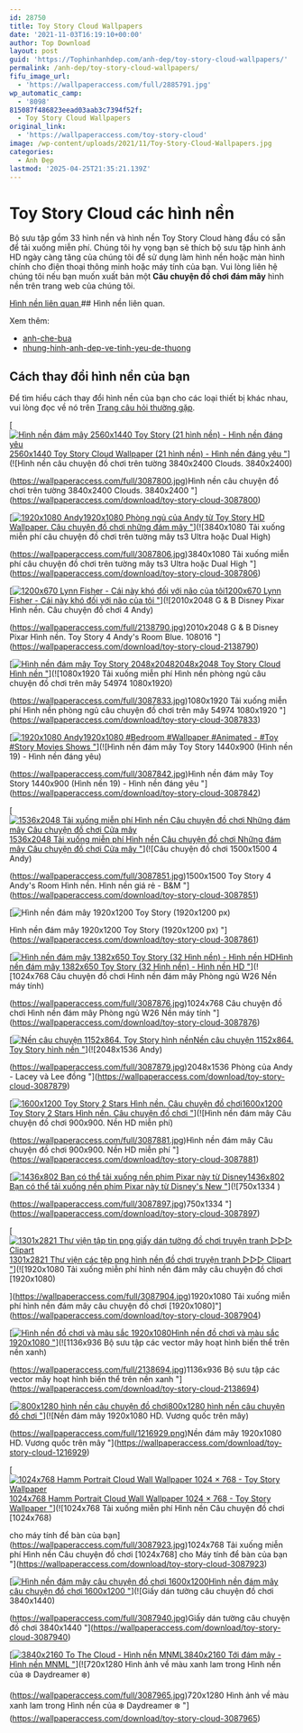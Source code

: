 ```yaml
---
id: 28750
title: Toy Story Cloud Wallpapers
date: '2021-11-03T16:19:10+00:00'
author: Top Download
layout: post
guid: 'https://Tophinhanhdep.com/anh-dep/toy-story-cloud-wallpapers/'
permalink: /anh-dep/toy-story-cloud-wallpapers/
fifu_image_url:
  - 'https://wallpaperaccess.com/full/2885791.jpg'
wp_automatic_camp:
  - '8098'
815087f486823eead03aab3c7394f52f:
  - Toy Story Cloud Wallpapers
original_link:
  - 'https://wallpaperaccess.com/toy-story-cloud'
image: /wp-content/uploads/2021/11/Toy-Story-Cloud-Wallpapers.jpg
categories:
  - Ảnh Đẹp
lastmod: '2025-04-25T21:35:21.139Z'
---
```

# Toy Story Cloud các hình nền

Bộ sưu tập gồm 33 hình nền và hình nền Toy Story Cloud hàng đầu có sẵn để tải xuống miễn phí. Chúng tôi hy vọng bạn sẽ thích bộ sưu tập hình ảnh HD ngày càng tăng của chúng tôi để sử dụng làm hình nền hoặc màn hình chính cho điện thoại thông minh hoặc máy tính của bạn. Vui lòng liên hệ chúng tôi nếu bạn muốn xuất bản một **Câu chuyện đồ chơi đám mây** hình nền trên trang web của chúng tôi.

[Hình nền liên quan ](#related) ## Hình nền liên quan.

   
 Xem thêm:

   
- [anh-che-bua](https://tophinhanhdep.com/anh-che/anh-che-bua/)
- [nhung-hinh-anh-dep-ve-tinh-yeu-de-thuong](https://tophinhanhdep.com/anh-tinh-yeu/nhung-hinh-anh-dep-ve-tinh-yeu-de-thuong/)

## Cách thay đổi hình nền của bạn

Để tìm hiểu cách thay đổi hình nền của bạn cho các loại thiết bị khác nhau, vui lòng đọc về nó trên [Trang câu hỏi thường gặp](https://tophinhanhdep.com/faq/).

  
[[![Hình nền đám mây 2560x1440 Toy Story (21 hình nền) - Hình nền đáng yêu](https://wallpaperaccess.com/full/2885791.jpg)2560x1440 Toy Story Cloud Wallpaper (21 hình nền) - Hình nền đáng yêu "](https://wallpaperaccess.com/download/toy-story-cloud-2885791)](![Hình nền câu chuyện đồ chơi trên tường 3840x2400 Clouds.  3840x2400)

(https://wallpaperaccess.com/full/3087800.jpg)Hình nền câu chuyện đồ chơi trên tường 3840x2400 Clouds. 3840x2400 "](https://wallpaperaccess.com/download/toy-story-cloud-3087800)

[[![1920x1080 Andy](https://wallpaperaccess.com/full/1161184.jpg)1920x1080 Phòng ngủ của Andy từ Toy Story HD Wallpaper. Câu chuyện đồ chơi những đám mây "](https://wallpaperaccess.com/download/toy-story-cloud-1161184)](![3840x1080 Tải xuống miễn phí câu chuyện đồ chơi trên tường mây ts3 Ultra hoặc Dual High)

(https://wallpaperaccess.com/full/3087806.jpg)3840x1080 Tải xuống miễn phí câu chuyện đồ chơi trên tường mây ts3 Ultra hoặc Dual High "](https://wallpaperaccess.com/download/toy-story-cloud-3087806)

[[![1200x670 Lynn Fisher - Cái này khó đối với não của tôi](https://wallpaperaccess.com/full/3087807.jpg)1200x670 Lynn Fisher - Cái này khó đối với não của tôi "](https://wallpaperaccess.com/download/toy-story-cloud-3087807)](![2010x2048 G & B Disney Pixar Hình nền.  Câu chuyện đồ chơi 4 Andy)

(https://wallpaperaccess.com/full/2138790.jpg)2010x2048 G &amp; B Disney Pixar Hình nền. Toy Story 4 Andy's Room Blue. 108016 "](https://wallpaperaccess.com/download/toy-story-cloud-2138790)

[[![Hình nền đám mây Toy Story 2048x2048](https://wallpaperaccess.com/full/3087809.jpg)2048x2048 Toy Story Cloud Hình nền "](https://wallpaperaccess.com/download/toy-story-cloud-3087809)](![1080x1920 Tải xuống miễn phí Hình nền phòng ngủ câu chuyện đồ chơi trên mây 54974 1080x1920)

(https://wallpaperaccess.com/full/3087833.jpg)1080x1920 Tải xuống miễn phí Hình nền phòng ngủ câu chuyện đồ chơi trên mây 54974 1080x1920 "](https://wallpaperaccess.com/download/toy-story-cloud-3087833)

[[![1920x1080 Andy](https://wallpaperaccess.com/full/3087834.jpg)1920x1080 #Bedroom #Wallpaper #Animated - #Toy #Story Movies Shows "](https://wallpaperaccess.com/download/toy-story-cloud-3087834)](![Hình nền đám mây Toy Story 1440x900 (Hình nền 19) - Hình nền đáng yêu)

(https://wallpaperaccess.com/full/3087842.jpg)Hình nền đám mây Toy Story 1440x900 (Hình nền 19) - Hình nền đáng yêu "](https://wallpaperaccess.com/download/toy-story-cloud-3087842)

[[![1536x2048 Tải xuống miễn phí Hình nền Câu chuyện đồ chơi Những đám mây Câu chuyện đồ chơi Cửa mây](https://wallpaperaccess.com/full/3087849.jpg)1536x2048 Tải xuống miễn phí Hình nền Câu chuyện đồ chơi Những đám mây Câu chuyện đồ chơi Cửa mây "](https://wallpaperaccess.com/download/toy-story-cloud-3087849)](![Câu chuyện đồ chơi 1500x1500 4 Andy)

(https://wallpaperaccess.com/full/3087851.jpg)1500x1500 Toy Story 4 Andy's Room Hình nền. Hình nền giá rẻ - B&amp;M "](https://wallpaperaccess.com/download/toy-story-cloud-3087851)

[![Hình nền đám mây 1920x1200 Toy Story (1920x1200 px)](https://wallpaperaccess.com/full/3087861.jpg)

Hình nền đám mây 1920x1200 Toy Story (1920x1200 px) "](https://wallpaperaccess.com/download/toy-story-cloud-3087861)

[[![Hình nền đám mây 1382x650 Toy Story (32 Hình nền) - Hình nền HD](https://wallpaperaccess.com/full/3087875.jpg)Hình nền đám mây 1382x650 Toy Story (32 Hình nền) - Hình nền HD "](https://wallpaperaccess.com/download/toy-story-cloud-3087875)](![1024x768 Câu chuyện đồ chơi Hình nền đám mây Phòng ngủ W26 Nền máy tính)

(https://wallpaperaccess.com/full/3087876.jpg)1024x768 Câu chuyện đồ chơi Hình nền đám mây Phòng ngủ W26 Nền máy tính "](https://wallpaperaccess.com/download/toy-story-cloud-3087876)

[[![Nền câu chuyện 1152x864.  Toy Story hình nền](https://wallpaperaccess.com/full/2885852.jpg)Nền câu chuyện 1152x864. Toy Story hình nền "](https://wallpaperaccess.com/download/toy-story-cloud-2885852)](![2048x1536 Andy)

(https://wallpaperaccess.com/full/3087879.jpg)2048x1536 Phòng của Andy - Lacey và Lee đồng "](https://wallpaperaccess.com/download/toy-story-cloud-3087879)

[[![1600x1200 Toy Story 2 Stars Hình nền.  Câu chuyện đồ chơi](https://wallpaperaccess.com/full/1706638.jpg)1600x1200 Toy Story 2 Stars Hình nền. Câu chuyện đồ chơi "](https://wallpaperaccess.com/download/toy-story-cloud-1706638)](![Hình nền đám mây Câu chuyện đồ chơi 900x900.  Nền HD miễn phí)

(https://wallpaperaccess.com/full/3087881.jpg)Hình nền đám mây Câu chuyện đồ chơi 900x900. Nền HD miễn phí "](https://wallpaperaccess.com/download/toy-story-cloud-3087881)

[[![1436x802 Bạn có thể tải xuống nền phim Pixar này từ Disney](https://wallpaperaccess.com/full/2592991.png)1436x802 Bạn có thể tải xuống nền phim Pixar này từ Disney's New "](https://wallpaperaccess.com/download/toy-story-cloud-2592991)](![750x1334 )

(https://wallpaperaccess.com/full/3087897.jpg)750x1334 "](https://wallpaperaccess.com/download/toy-story-cloud-3087897)

[[![1301x2821 Thư viện tập tin png giấy dán tường đồ chơi truyện tranh ▻▻▻ Clipart](https://wallpaperaccess.com/full/2079777.jpg)1301x2821 Thư viện các tệp png hình nền đồ chơi truyện tranh ▻▻▻ Clipart "](https://wallpaperaccess.com/download/toy-story-cloud-2079777)](![1920x1080 Tải xuống miễn phí hình nền đám mây câu chuyện đồ chơi [1920x1080)

](https://wallpaperaccess.com/full/3087904.jpg)1920x1080 Tải xuống miễn phí hình nền đám mây câu chuyện đồ chơi \[1920x1080\]"](https://wallpaperaccess.com/download/toy-story-cloud-3087904)

[[![Hình nền đồ chơi và màu sắc 1920x1080](https://wallpaperaccess.com/full/3087905.jpg)Hình nền đồ chơi và màu sắc 1920x1080 "](https://wallpaperaccess.com/download/toy-story-cloud-3087905)](![1136x936 Bộ sưu tập các vector mây hoạt hình biến thể trên nền xanh)

(https://wallpaperaccess.com/full/2138694.jpg)1136x936 Bộ sưu tập các vector mây hoạt hình biến thể trên nền xanh "](https://wallpaperaccess.com/download/toy-story-cloud-2138694)

[[![800x1280 hình nền câu chuyện đồ chơi](https://wallpaperaccess.com/full/2615748.jpg)800x1280 hình nền câu chuyện đồ chơi "](https://wallpaperaccess.com/download/toy-story-cloud-2615748)](![Nền đám mây 1920x1080 HD.  Vương quốc trên mây)

(https://wallpaperaccess.com/full/1216929.png)Nền đám mây 1920x1080 HD. Vương quốc trên mây "](https://wallpaperaccess.com/download/toy-story-cloud-1216929)

[[![1024x768 Hamm Portrait Cloud Wall Wallpaper 1024 × 768 - Toy Story Wallpaper](https://wallpaperaccess.com/full/3087914.jpg)1024x768 Hamm Portrait Cloud Wall Wallpaper 1024 × 768 - Toy Story Wallpaper "](https://wallpaperaccess.com/download/toy-story-cloud-3087914)](![1024x768 Tải xuống miễn phí Hình nền Câu chuyện đồ chơi [1024x768)

 cho máy tính để bàn của bạn](https://wallpaperaccess.com/full/3087923.jpg)1024x768 Tải xuống miễn phí Hình nền Câu chuyện đồ chơi \[1024x768\] cho Máy tính để bàn của bạn "](https://wallpaperaccess.com/download/toy-story-cloud-3087923)

[[![Hình nền đám mây câu chuyện đồ chơi 1600x1200](https://wallpaperaccess.com/full/2885807.jpg)Hình nền đám mây câu chuyện đồ chơi 1600x1200 "](https://wallpaperaccess.com/download/toy-story-cloud-2885807)](![Giấy dán tường câu chuyện đồ chơi 3840x1440)

(https://wallpaperaccess.com/full/3087940.jpg)Giấy dán tường câu chuyện đồ chơi 3840x1440 "](https://wallpaperaccess.com/download/toy-story-cloud-3087940)

[[![3840x2160 To The Cloud - Hình nền MNML](https://wallpaperaccess.com/full/1216321.png)3840x2160 Tới đám mây - Hình nền MNML "](https://wallpaperaccess.com/download/toy-story-cloud-1216321)](![720x1280 Hình ảnh về màu xanh lam trong Hình nền của ❄️ Daydreamer ❄️)

(https://wallpaperaccess.com/full/3087965.jpg)720x1280 Hình ảnh về màu xanh lam trong Hình nền của ❄️ Daydreamer ❄️ "](https://wallpaperaccess.com/download/toy-story-cloud-3087965)
